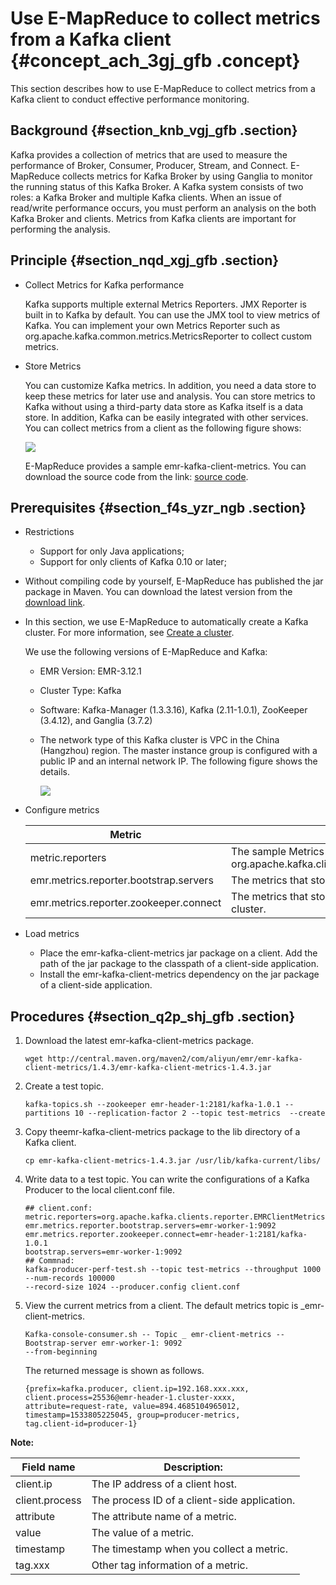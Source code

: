 # Use E-MapReduce to collect metrics from a Kafka client {#concept_ach_3gj_gfb .concept}

This section describes how to use E-MapReduce to collect metrics from a Kafka client to conduct effective performance monitoring.

## Background {#section_knb_vgj_gfb .section}

Kafka provides a collection of metrics that are used to measure the performance of Broker, Consumer, Producer, Stream, and Connect. E-MapReduce collects metrics for Kafka Broker by using Ganglia to monitor the running status of this Kafka Broker. A Kafka system consists of two roles: a Kafka Broker and multiple Kafka clients. When an issue of read/write performance occurs, you must perform an analysis on the both Kafka Broker and clients. Metrics from Kafka clients are important for performing the analysis.

## Principle {#section_nqd_xgj_gfb .section}

-   Collect Metrics for Kafka performance

    Kafka supports multiple external Metrics Reporters. JMX Reporter is built in to Kafka by default. You can use the JMX tool to view metrics of Kafka. You can implement your own Metrics Reporter such as org.apache.kafka.common.metrics.MetricsReporter to collect custom metrics.

-   Store Metrics

    You can customize Kafka metrics. In addition, you need a data store to keep these metrics for later use and analysis. You can store metrics to Kafka without using a third-party data store as Kafka itself is a data store. In addition, Kafka can be easily integrated with other services. You can collect metrics from a client as the following figure shows:

    ![](http://static-aliyun-doc.oss-cn-hangzhou.aliyuncs.com/assets/img/21764/154814932612649_en-US.png)

    E-MapReduce provides a sample emr-kafka-client-metrics. You can download the source code from the link: [source code](https://github.com/aliyun/aliyun-emapreduce-sdk/tree/master-2.x/external/emr-kafka).


## Prerequisites {#section_f4s_yzr_ngb .section}

-   Restrictions
    -   Support for only Java applications;
    -   Support for only clients of Kafka 0.10 or later;
-   Without compiling code by yourself, E-MapReduce has published the jar package in Maven. You can download the latest version from the [download link](http://mvnrepository.com/artifact/com.aliyun.emr/emr-kafka-client-metrics?spm=a2c4e.11153940.blogcont624050.20.24d04bcauktP9S).

-   In this section, we use E-MapReduce to automatically create a Kafka cluster. For more information, see [Create a cluster](../DNemapreduce1883011/EN-US_TP_17840.dita#concept_nrp_154_y2b).

    We use the following versions of E-MapReduce and Kafka:

    -   EMR Version: EMR-3.12.1
    -   Cluster Type: Kafka
    -   Software: Kafka-Manager \(1.3.3.16\), Kafka \(2.11-1.0.1\), ZooKeeper \(3.4.12\), and Ganglia \(3.7.2\)
    -   The network type of this Kafka cluster is VPC in the China \(Hangzhou\) region. The master instance group is configured with a public IP and an internal network IP. The following figure shows the details.

        ![](http://static-aliyun-doc.oss-cn-hangzhou.aliyuncs.com/assets/img/21764/154814932612651_en-US.png)

-   Configure metrics

    |Metric|Description|
    |------|-----------|
    |metric.reporters|The sample Metrics Reporter: org.apache.kafka.clients.reporter.EMRClientMetricsReporter|
    |emr.metrics.reporter.bootstrap.servers|The metrics that stores bootstrap.servers of a Kafka cluster.|
    |emr.metrics.reporter.zookeeper.connect|The metrics that stores Zookeeper addresses of a Kafka cluster.|

-   Load metrics
    -   Place the emr-kafka-client-metrics jar package on a client. Add the path of the jar package to the classpath of a client-side application.
    -   Install the emr-kafka-client-metrics dependency on the jar package of a client-side application.

## Procedures {#section_q2p_shj_gfb .section}

1.  Download the latest emr-kafka-client-metrics package.

    ```
    wget http://central.maven.org/maven2/com/aliyun/emr/emr-kafka-client-metrics/1.4.3/emr-kafka-client-metrics-1.4.3.jar
    ```

2.  Create a test topic.

    ```
    kafka-topics.sh --zookeeper emr-header-1:2181/kafka-1.0.1 --partitions 10 --replication-factor 2 --topic test-metrics  --create
    ```

3.  Copy theemr-kafka-client-metrics package to the lib directory of a Kafka client.

    ```
    cp emr-kafka-client-metrics-1.4.3.jar /usr/lib/kafka-current/libs/
    ```

4.  Write data to a test topic. You can write the configurations of a Kafka Producer to the local client.conf file.

    ```
    ## client.conf:
    metric.reporters=org.apache.kafka.clients.reporter.EMRClientMetricsReporter
    emr.metrics.reporter.bootstrap.servers=emr-worker-1:9092
    emr.metrics.reporter.zookeeper.connect=emr-header-1:2181/kafka-1.0.1
    bootstrap.servers=emr-worker-1:9092
    ## Commnad:
    kafka-producer-perf-test.sh --topic test-metrics --throughput 1000 --num-records 100000 
    --record-size 1024 --producer.config client.conf
    ```

5.  View the current metrics from a client. The default metrics topic is \_emr-client-metrics.

    ```
    Kafka-console-consumer.sh -- Topic _ emr-client-metrics -- Bootstrap-server emr-worker-1: 9092 
    --from-beginning
    ```

    The returned message is shown as follows.

    ```
    {prefix=kafka.producer, client.ip=192.168.xxx.xxx, client.process=25536@emr-header-1.cluster-xxxx, 
    attribute=request-rate, value=894.4685104965012, timestamp=1533805225045, group=producer-metrics, 
    tag.client-id=producer-1}
    ```


**Note:** 

|Field name|Description:|
|----------|------------|
|client.ip|The IP address of a client host.|
|client.process|The process ID of a client-side application.|
|attribute|The attribute name of a metric.|
|value|The value of a metric.|
|timestamp|The timestamp when you collect a metric.|
|tag.xxx|Other tag information of a metric.|

